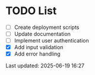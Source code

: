 # TODO List

- [ ] Create deployment scripts
- [ ] Update documentation
- [ ] Implement user authentication
- [x] Add input validation
- [x] Add error handling

Last updated: 2025-06-19 16:27

